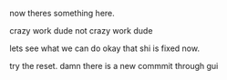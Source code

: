 now theres something here. 

crazy work dude 
not crazy work dude 

lets see what we can do
okay that shi is fixed now. 

try the reset. 
damn there is a new commmit through gui 